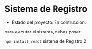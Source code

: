 <h1> Sistema de Registro</h1>

- Estado del proyecto: En contrucción.

para ejecutar el sistema, debes poner: 

```npm install react```
sistema de Registro 2
